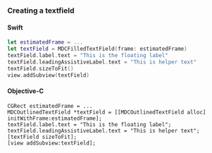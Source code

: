 ### Creating a textfield

<!--<div class="material-code-render" markdown="1">-->
#### Swift

```swift
let estimatedFrame = ...
let textField = MDCFilledTextField(frame: estimatedFrame)
textField.label.text = "This is the floating label"
textField.leadingAssistiveLabel.text = "This is helper text"
textField.sizeToFit()
view.addSubview(textField)
```

#### Objective-C

```objc
CGRect estimatedFrame = ...
MDCOutlinedTextField *textField = [[MDCOutlinedTextField alloc] initWithFrame:estimatedFrame];
textField.label.text = "This is the floating label";
textField.leadingAssistiveLabel.text = "This is helper text";
[textField sizeToFit];
[view addSubview:textField];
```

<!--</div>-->
